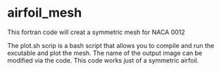# airfoil_mesh
This fortran code will creat a symmetric mesh for NACA 0012

The plot.sh scrip is a bash script that allows you to compile and run the excutable and plot the mesh.
The name of the output image can be modified via the code.
This code works just of a symmetric airfoil.
